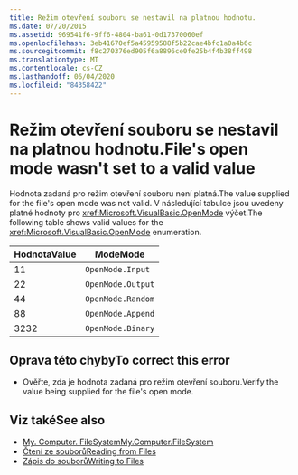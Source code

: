 ```yaml
---
title: Režim otevření souboru se nestavil na platnou hodnotu.
ms.date: 07/20/2015
ms.assetid: 969541f6-9ff6-4804-ba61-0d17370060ef
ms.openlocfilehash: 3eb41670ef5a45959588f5b22cae4bfc1a0a4b6c
ms.sourcegitcommit: f8c270376ed905f6a8896ce0fe25b4f4b38ff498
ms.translationtype: MT
ms.contentlocale: cs-CZ
ms.lasthandoff: 06/04/2020
ms.locfileid: "84358422"
---
```

# <a name="files-open-mode-wasnt-set-to-a-valid-value"></a><span data-ttu-id="c34f5-102">Režim otevření souboru se nestavil na platnou hodnotu.</span><span class="sxs-lookup"><span data-stu-id="c34f5-102">File's open mode wasn't set to a valid value</span></span>
<span data-ttu-id="c34f5-103">Hodnota zadaná pro režim otevření souboru není platná.</span><span class="sxs-lookup"><span data-stu-id="c34f5-103">The value supplied for the file's open mode was not valid.</span></span> <span data-ttu-id="c34f5-104">V následující tabulce jsou uvedeny platné hodnoty pro <xref:Microsoft.VisualBasic.OpenMode> výčet.</span><span class="sxs-lookup"><span data-stu-id="c34f5-104">The following table shows valid values for the <xref:Microsoft.VisualBasic.OpenMode> enumeration.</span></span>  
  
|<span data-ttu-id="c34f5-105">Hodnota</span><span class="sxs-lookup"><span data-stu-id="c34f5-105">Value</span></span>|<span data-ttu-id="c34f5-106">Mode</span><span class="sxs-lookup"><span data-stu-id="c34f5-106">Mode</span></span>|  
|-----------|----------|  
|<span data-ttu-id="c34f5-107">1</span><span class="sxs-lookup"><span data-stu-id="c34f5-107">1</span></span>|`OpenMode.Input`|  
|<span data-ttu-id="c34f5-108">2</span><span class="sxs-lookup"><span data-stu-id="c34f5-108">2</span></span>|`OpenMode.Output`|  
|<span data-ttu-id="c34f5-109">4</span><span class="sxs-lookup"><span data-stu-id="c34f5-109">4</span></span>|`OpenMode.Random`|  
|<span data-ttu-id="c34f5-110">8</span><span class="sxs-lookup"><span data-stu-id="c34f5-110">8</span></span>|`OpenMode.Append`|  
|<span data-ttu-id="c34f5-111">32</span><span class="sxs-lookup"><span data-stu-id="c34f5-111">32</span></span>|`OpenMode.Binary`|  
  
## <a name="to-correct-this-error"></a><span data-ttu-id="c34f5-112">Oprava této chyby</span><span class="sxs-lookup"><span data-stu-id="c34f5-112">To correct this error</span></span>  
  
- <span data-ttu-id="c34f5-113">Ověřte, zda je hodnota zadaná pro režim otevření souboru.</span><span class="sxs-lookup"><span data-stu-id="c34f5-113">Verify the value being supplied for the file's open mode.</span></span>  
  
## <a name="see-also"></a><span data-ttu-id="c34f5-114">Viz také</span><span class="sxs-lookup"><span data-stu-id="c34f5-114">See also</span></span>

- [<span data-ttu-id="c34f5-115">My. Computer. FileSystem</span><span class="sxs-lookup"><span data-stu-id="c34f5-115">My.Computer.FileSystem</span></span>](xref:Microsoft.VisualBasic.FileIO.FileSystem)
- [<span data-ttu-id="c34f5-116">Čtení ze souborů</span><span class="sxs-lookup"><span data-stu-id="c34f5-116">Reading from Files</span></span>](../developing-apps/programming/drives-directories-files/reading-from-files.md)
- [<span data-ttu-id="c34f5-117">Zápis do souborů</span><span class="sxs-lookup"><span data-stu-id="c34f5-117">Writing to Files</span></span>](../developing-apps/programming/drives-directories-files/writing-to-files.md)
